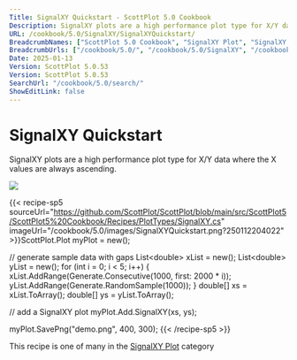 ```yaml
---
Title: SignalXY Quickstart - ScottPlot 5.0 Cookbook
Description: SignalXY plots are a high performance plot type for X/Y data where the X values are always ascending.
URL: /cookbook/5.0/SignalXY/SignalXYQuickstart/
BreadcrumbNames: ["ScottPlot 5.0 Cookbook", "SignalXY Plot", "SignalXY Quickstart"]
BreadcrumbUrls: ["/cookbook/5.0/", "/cookbook/5.0/SignalXY", "/cookbook/5.0/SignalXY/SignalXYQuickstart"]
Date: 2025-01-13
Version: ScottPlot 5.0.53
Version: ScottPlot 5.0.53
SearchUrl: "/cookbook/5.0/search/"
ShowEditLink: false
---
```



<div class='d-flex align-items-center mt-5'>
<h1 class='me-2 text-dark my-0 border-0'>SignalXY Quickstart</h1>
</div>

SignalXY plots are a high performance plot type for X/Y data where the X values are always ascending.

[![](/cookbook/5.0/images/SignalXYQuickstart.png?250112204022)](/cookbook/5.0/images/SignalXYQuickstart.png?250112204022)

{{< recipe-sp5 sourceUrl="https://github.com/ScottPlot/ScottPlot/blob/main/src/ScottPlot5/ScottPlot5%20Cookbook/Recipes/PlotTypes/SignalXY.cs" imageUrl="/cookbook/5.0/images/SignalXYQuickstart.png?250112204022" >}}ScottPlot.Plot myPlot = new();

// generate sample data with gaps
List&lt;double&gt; xList = new();
List&lt;double&gt; yList = new();
for (int i = 0; i &lt; 5; i++)
{
    xList.AddRange(Generate.Consecutive(1000, first: 2000 * i));
    yList.AddRange(Generate.RandomSample(1000));
}
double[] xs = xList.ToArray();
double[] ys = yList.ToArray();

// add a SignalXY plot
myPlot.Add.SignalXY(xs, ys);

myPlot.SavePng("demo.png", 400, 300);
{{< /recipe-sp5 >}}

<div class='my-5 text-center'>This recipe is one of many in the <a href='/cookbook/5.0/SignalXY'>SignalXY Plot</a> category</div>


